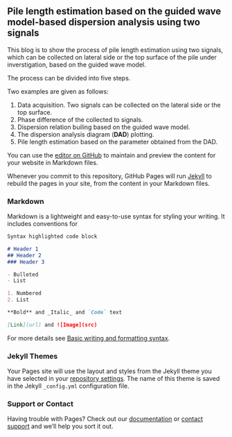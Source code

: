 ## Pile length estimation based on the guided wave model-based dispersion analysis using two signals 

This blog is to show the process of pile length estimation using two signals, which can be collected on lateral side or the top surface of the pile under inverstigation, based on the guided wave model. 

The process can be divided into five steps.

Two examples are given as follows:

1. Data acquisition. Two signals can be collected on the lateral side or the top surface.
2. Phase difference of the collected to signals.
3. Dispersion relation builing based on the guided wave model.
4. The dispersion analysis diagram (**DAD**) plotting.
5. Pile length estimation based on the parameter obtained from the DAD.





You can use the [editor on GitHub](https://github.com/ShihaoCui/Blog_of_Pile.github.io/edit/main/README.md) to maintain and preview the content for your website in Markdown files.

Whenever you commit to this repository, GitHub Pages will run [Jekyll](https://jekyllrb.com/) to rebuild the pages in your site, from the content in your Markdown files.

### Markdown

Markdown is a lightweight and easy-to-use syntax for styling your writing. It includes conventions for

```markdown
Syntax highlighted code block

# Header 1
## Header 2
### Header 3

- Bulleted
- List

1. Numbered
2. List

**Bold** and _Italic_ and `Code` text

[Link](url) and ![Image](src)
```

For more details see [Basic writing and formatting syntax](https://docs.github.com/en/github/writing-on-github/getting-started-with-writing-and-formatting-on-github/basic-writing-and-formatting-syntax).

### Jekyll Themes

Your Pages site will use the layout and styles from the Jekyll theme you have selected in your [repository settings](https://github.com/ShihaoCui/Blog_of_Pile.github.io/settings/pages). The name of this theme is saved in the Jekyll `_config.yml` configuration file.

### Support or Contact

Having trouble with Pages? Check out our [documentation](https://docs.github.com/categories/github-pages-basics/) or [contact support](https://support.github.com/contact) and we’ll help you sort it out.
